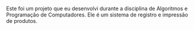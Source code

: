 Este foi um projeto que eu desenvolvi durante a disciplina de Algoritmos e Programação de Computadores. 
Ele é um sistema de registro e impressão de produtos.

